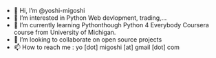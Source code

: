 - 👋 Hi, I’m @yoshi-migoshi
- 👀 I’m interested in Python Web devlopment, trading,...
- 🌱 I’m currently learning Pythonthough Python 4 Everybody Coursera course from University of Michigan.
- 💞️ I’m looking to collaborate on open source projects
- 📫 How to reach me : yo [dot] migoshi [at] gmail [dot] com

<!---
yoshi-migoshi/yoshi-migoshi is a ✨ special ✨ repository because its `README.md` (this file) appears on your GitHub profile.
You can click the Preview link to take a look at your changes.
--->
